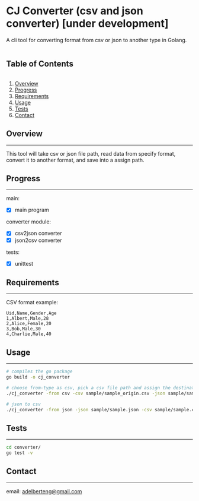# CJ Converter (csv and json converter) [under development]
A cli tool for converting format from csv or json to another type in Golang.


<summary><h2 style="display: inline-block">Table of Contents</h2></summary>
<ol>
  <li><a href="#overview">Overview</a></li>
  <li><a href="#progress">Progress</a></li>
  <li><a href="#requirements">Requirements</a></li>
  <li><a href="#usage">Usage</a></li>
  <li><a href="#tests">Tests</a></li>
  <li><a href="#contact">Contact</a></li>
</ol>


## Overview
---
This tool will take csv or json file path, read data from specify format, convert it to another format, and save into a assign path.



## Progress
---
main:
+ [x] main program   

converter module:
+ [x] csv2json converter
+ [x] json2csv converter  

tests:
+ [x] unittest
   
   

## Requirements
---
CSV format example:
```
Uid,Name,Gender,Age
1,Albert,Male,28
2,Alice,Female,20
3,Bob,Male,30
4,Charlie,Male,40
```

## Usage
---
``` bash
# compiles the go package
go build -o cj_converter

# choose from-type as csv, pick a csv file path and assign the destination for json file.
./cj_converter -from csv -csv sample/sample_origin.csv -json sample/sample.json

# json to csv
./cj_converter -from json -json sample/sample.json -csv sample/sample.csv 

```


## Tests
---
``` bash
cd converter/
go test -v
```


## Contact
---
email: adelberteng@gmail.com
